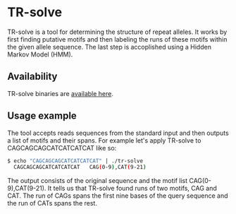 # TR-solve

TR-solve is a tool for determining the structure of repeat alleles. It works by
first finding putative motifs and then labeling the runs of these motifs within
the given allele sequence. The last step is accoplished using a Hidden Markov
Model (HMM).

## Availability

TR-solve binaries are [available here](https://github.com/trgt-paper/tr-solve/releases).

## Usage example

The tool accepts reads sequences from the standard input and then outputs a list
of motifs and their spans. For example let's apply TR-solve to CAGCAGCAGCATCATCATCAT
like so:

```bash
$ echo "CAGCAGCAGCATCATCATCAT" | ./tr-solve 
  CAGCAGCAGCATCATCATCAT   CAG(0-9),CAT(9-21)
```

The output consists of the original sequence and the motif list CAG(0-9),CAT(9-21).
It tells us that TR-solve found runs of two motifs, CAG and CAT. The run of CAGs
spans the first nine bases of the query sequence and the run of CATs spans the rest.

